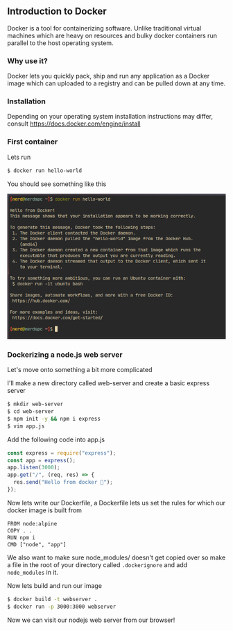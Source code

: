 ## Introduction to Docker

Docker is a tool for containerizing software. Unlike traditional virtual machines which are heavy on resources and bulky docker containers run parallel to the host operating system.

### Why use it?

Docker lets you quickly pack, ship and run any application as a Docker image which can uploaded to a registry and can be pulled down at any time.

### Installation

Depending on your operating system installation instructions may differ, consult https://docs.docker.com/engine/install

### First container

Lets run

```bash
$ docker run hello-world
```

You should see something like this

<img src="../public/container.png">

### Dockerizing a node.js web server

Let's move onto something a bit more complicated

I'll make a new directory called web-server and create a basic express server

```sh
$ mkdir web-server
$ cd web-server
$ npm init -y && npm i express
$ vim app.js
```

Add the following code into app.js

```js
const express = require("express");
const app = express();
app.listen(3000);
app.get("/", (req, res) => {
  res.send("Hello from docker 🐋");
});
```

Now lets write our Dockerfile, a Dockerfile lets us set the rules for which our docker image is built from

```
FROM node:alpine
COPY . .
RUN npm i
CMD ["node", "app"]
```

We also want to make sure node_modules/ doesn't get copied over so make a file in the root of your directory called `.dockerignore` and add `node_modules` in it.

Now lets build and run our image

```sh
$ docker build -t webserver .
$ docker run -p 3000:3000 webserver
```

Now we can visit our nodejs web server from our browser!
